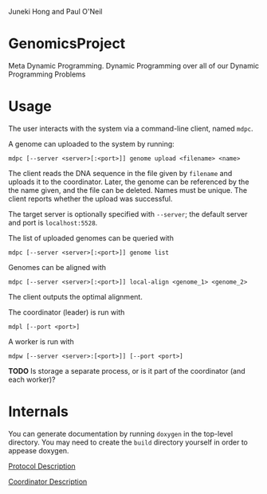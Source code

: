 Juneki Hong and Paul O'Neil



GenomicsProject
===============

Meta Dynamic Programming. Dynamic Programming over all of our Dynamic Programming Problems

Usage
=====

The user interacts with the system via a command-line client, named ``mdpc``.

A genome can uploaded to the system by running:

    mdpc [--server <server>[:<port>]] genome upload <filename> <name>

The client reads the DNA sequence in the file given by ``filename`` and uploads it to the coordinator.
Later, the genome can be referenced by the the name given, and the file can be deleted.
Names must be unique.
The client reports whether the upload was successful.

The target server is optionally specified with ``--server``; the default server and port is ``localhost:5528``.

The list of uploaded genomes can be queried with

    mdpc [--server <server>[:<port>]] genome list


Genomes can be aligned with

    mdpc [--server <server>[:<port>]] local-align <genome_1> <genome_2>

The client outputs the optimal alignment.

The coordinator (leader) is run with

    mdpl [--port <port>]

A worker is run with

    mdpw [--server <server>:[<port>]] [--port <port>]

**TODO** Is storage a separate process, or is it part of the coordinator (and each worker)?

Internals
=========
You can generate documentation by running ``doxygen`` in the top-level directory.  You may need to create the ``build`` directory yourself in order to appease doxygen.

[Protocol Description](md_doc_proto_design.html)

[Coordinator Description](md_doc_coord_design.html)
